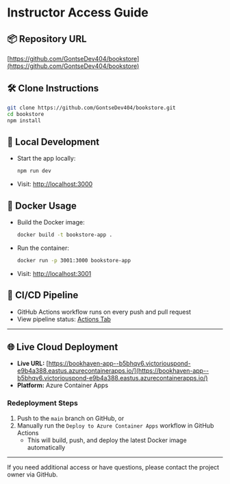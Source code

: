 # Instructor Access Guide

## 📦 Repository URL
[https://github.com/GontseDev404/bookstore](https://github.com/GontseDev404/bookstore)

## 🛠️ Clone Instructions
```bash
git clone https://github.com/GontseDev404/bookstore.git
cd bookstore
npm install
```

## 🚀 Local Development
- Start the app locally:
  ```bash
  npm run dev
  ```
- Visit: [http://localhost:3000](http://localhost:3000)

## 🐳 Docker Usage
- Build the Docker image:
  ```bash
  docker build -t bookstore-app .
  ```
- Run the container:
  ```bash
  docker run -p 3001:3000 bookstore-app
  ```
- Visit: [http://localhost:3001](http://localhost:3001)

## 🔄 CI/CD Pipeline
- GitHub Actions workflow runs on every push and pull request
- View pipeline status: [Actions Tab](https://github.com/GontseDev404/bookstore/actions)

---

## 🌐 Live Cloud Deployment
- **Live URL:** [https://bookhaven-app--b5bhqv6.victoriouspond-e9b4a388.eastus.azurecontainerapps.io/](https://bookhaven-app--b5bhqv6.victoriouspond-e9b4a388.eastus.azurecontainerapps.io/)
- **Platform:** Azure Container Apps

### Redeployment Steps
1. Push to the `main` branch on GitHub, or
2. Manually run the `Deploy to Azure Container Apps` workflow in GitHub Actions
   - This will build, push, and deploy the latest Docker image automatically

---

If you need additional access or have questions, please contact the project owner via GitHub. 
